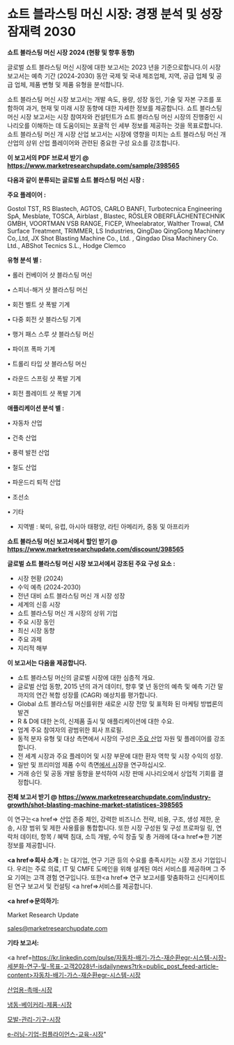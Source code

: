 # 쇼트 블라스팅 머신 시장: 경쟁 분석 및 성장 잠재력 2030

<strong>쇼트 블라스팅 머신 시장 2024 (현황 및 향후 동향)</strong>

글로벌 쇼트 블라스팅 머신 시장에 대한 보고서는 2023 년을 기준으로합니다.이 시장 보고서는 예측 기간 (2024-2030) 동안 국제 및 국내 제조업체, 지역, 공급 업체 및 공급 업체, 제품 변형 및 제품 유형을 분석합니다.

쇼트 블라스팅 머신 시장 보고서는 개발 속도, 용량, 성장 동인, 기술 및 자본 구조를 포함하여 과거, 현재 및 미래 시장 동향에 대한 자세한 정보를 제공합니다. 쇼트 블라스팅 머신 시장 보고서는 시장 참여자와 컨설턴트가 쇼트 블라스팅 머신 시장의 진행중인 시나리오를 이해하는 데 도움이되는 포괄적 인 세부 정보를 제공하는 것을 목표로합니다. 쇼트 블라스팅 머신 개 시장 산업 보고서는 시장에 영향을 미치는 쇼트 블라스팅 머신 개 산업의 상위 산업 플레이어와 관련된 중요한 구성 요소를 강조합니다.



<strong>이 보고서의 PDF 브로셔 받기 @ <a href=https://www.marketresearchupdate.com/sample/398565>https://www.marketresearchupdate.com/sample/398565</a></strong>



<strong>다음과 같이 분류되는 글로벌 쇼트 블라스팅 머신 시장 :</strong>



<strong>주요 플레이어 :</strong>

Gostol TST, RS Blastech, AGTOS, CARLO BANFI, Turbotecnica Engineering SpA, Mesblate, TOSCA, Airblast , Blastec, RÖSLER OBERFLÄCHENTECHNIK GMBH, VOORTMAN VSB RANGE, FICEP, Wheelabrator, Walther Trowal, CM Surface Treatment, TRIMMER, LS Industries, QingDao QingGong Machinery Co,.Ltd, JX Shot Blasting Machine Co., Ltd. , Qingdao Disa Machinery Co. Ltd., ABShot Tecnics S.L., Hodge Clemco



<strong>유형 분석 별 :</strong>

• 롤러 컨베이어 샷 블라스팅 머신

• 스피너-해거 샷 블라스팅 머신

• 회전 벨트 샷 폭발 기계

• 다중 회전 샷 블라스팅 기계

• 행거 패스 스루 샷 블라스팅 머신

• 파이프 폭파 기계

• 트롤리 타입 샷 블라스팅 머신

• 라운드 스프링 샷 폭발 기계

• 회전 플레이트 샷 폭발 기계



<strong>애플리케이션 분석 별 :</strong>

• 자동차 산업

• 건축 산업

• 풍력 발전 산업

• 철도 산업

• 파운드리 퇴적 산업

• 조선소

• 기타

<ul>
  <li>지역별 : 북미, 유럽, 아시아 태평양, 라틴 아메리카, 중동 및 아프리카</li>
</ul>


<strong>쇼트 블라스팅 머신 보고서에서 할인 받기 @ <a href=https://www.marketresearchupdate.com/discount/398565>https://www.marketresearchupdate.com/discount/398565</a></strong>



<strong>글로벌 쇼트 블라스팅 머신 시장 보고서에서 강조된 주요 구성 요소 :</strong>
<ul>
  <li>시장 현황 (2024)</li>
  <li>수익 예측 (2024-2030)</li>
  <li>전년 대비 쇼트 블라스팅 머신 개 시장 성장</li>
  <li>세계의 신흥 시장</li>
  <li>쇼트 블라스팅 머신 개 시장의 상위 기업</li>
  <li>주요 시장 동인</li>
  <li>최신 시장 동향</li>
  <li>주요 과제</li>
  <li>지리적 해부</li>
</ul>


<strong>이 보고서는 다음을 제공합니다.</strong>
<ul>
  <li>쇼트 블라스팅 머신의 글로벌 시장에 대한 심층적 개요.</li>
  <li>글로벌 산업 동향, 2015 년의 과거 데이터, 향후 몇 년 동안의 예측 및 예측 기간 말까지의 연간 복합 성장률 (CAGR) 예상치를 평가합니다.</li>
  <li>Global 쇼트 블라스팅 머신를위한 새로운 시장 전망 및 표적화 된 마케팅 방법론의 발견</li>
  <li>R &amp; D에 대한 논의, 신제품 출시 및 애플리케이션에 대한 수요.</li>
  <li>업계 주요 참여자의 광범위한 회사 프로필.</li>
  <li>동적 분자 유형 및 대상 측면에서 시장의 구성은<a href=> 주요 산</a>업 자원 및 플레이어를 강조합니다.</li>
  <li>전 세계 시장과 주요 플레이어 및 시장 부문에 대한 환자 역학 및 시장 수익의 성장.</li>
  <li>일반 및 프리미엄 제품 수익 측면<a href=>에서 시</a>장을 연구하십시오.</li>
  <li>거래 승인 및 공동 개발 동향을 분석하여 시장 판매 시나리오에서 상업적 기회를 결정합니다.</li>
</ul>



<strong>전체 보고서 받기 @ <a href=https://www.marketresearchupdate.com/industry-growth/shot-blasting-machine-market-statistices-398565>https://www.marketresearchupdate.com/industry-growth/shot-blasting-machine-market-statistices-398565</a></strong>

이 연구는<a href=> 산업 존중</a> 체인, 강력한 비즈니스 전략, 비용, 구조, 생성 제한, 운송, 시장 범위 및 제한 사용률을 통합합니다. 또한 시장 구성원 및 구성 프로파일 링, 연락처 데이터, 항목 / 혜택 침대, 소득 개발, 수익 창출 및 총 거래에 대<a href=>한 기본 </a>정보를 제공합니다.



<strong><a href=>회사 소</a>개 :</strong>
는 대기업, 연구 기관 등의 수요를 충족시키는 시장 조사 기업입니다. 우리는 주로 의료, IT 및 CMFE 도메인을 위해 설계된 여러 서비스를 제공하며 그 주요 기여는 고객 경험 연구입니다. 또한<a href=> 연구 보</a>고서를 맞춤화하고 신디케이트 된 연구 보고서 및 컨설팅 <a href=>서비스</a>를 제공합니다.



<strong><a href=>문의하기:</a></strong>

Market Research Update

sales@marketresearchupdate.com



<strong>기타 보고서:</strong>

<a href=https://kr.linkedin.com/pulse/자동차-배기-가스-재순환egr-시스템-시장-세분화-연구-및-목표-고객2028년-isdailynews?trk=public_post_feed-article-content>자동차-배기-가스-재순환egr-시스템-시장</a>

<a href=https://www.linkedin.com/pulse/산업용-촉매-시장-현재-및-미래-성장-2029-survey-savvy-insights-360-analysis/>산업용-촉매-시장</a>

<a href=https://www.linkedin.com/pulse/냉동-베이커리-제품-시장-세분화-연구-및-목표-고객2029년-analytics-alchemy-360-analysis-zryff/>냉동-베이커리-제품-시장</a>

<a href=https://www.linkedin.com/pulse/모발-관리-기구-시장-동향-및-성장-전망-survey-savvy-insights-360-analysis-compf/>모발-관리-기구-시장</a>

<a href=https://www.linkedin.com/pulse/e-러닝-기업-컴플라이언스-교육-시장-경쟁-분석-및-성장-잠재력-2030-fgzmf/>e-러닝-기업-컴플라이언스-교육-시장</a>"
